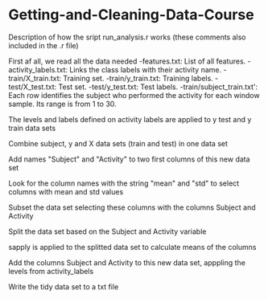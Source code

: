 Getting-and-Cleaning-Data-Course
================================

Description of how the sript run_analysis.r works
(these comments also included in the .r file)

First af all, we read all the data needed
-features.txt: List of all features.
-activity_labels.txt: Links the class labels with their activity name.
-train/X_train.txt: Training set.
-train/y_train.txt: Training labels.
-test/X_test.txt: Test set.
-test/y_test.txt: Test labels.
-train/subject_train.txt': Each row identifies the subject who performed the activity for each window sample. Its range is from 1 to 30. 

The levels and labels defined on activity labels are applied to y test and y train data sets

Combine subject, y and X data sets (train and test) in one data set

Add names "Subject" and "Activity" to two first columns of this new data set 

Look for the column names with the string "mean" and "std" to select columns with mean and std values

Subset the data set selecting these columns with the columns Subject and Activity

Split the data set based on the Subject and Activity variable

sapply is applied to the splitted data set to calculate means of the columns

Add the columns Subject and Activity to this new data set, apppling the levels from activity_labels

Write the tidy data set to a txt file
